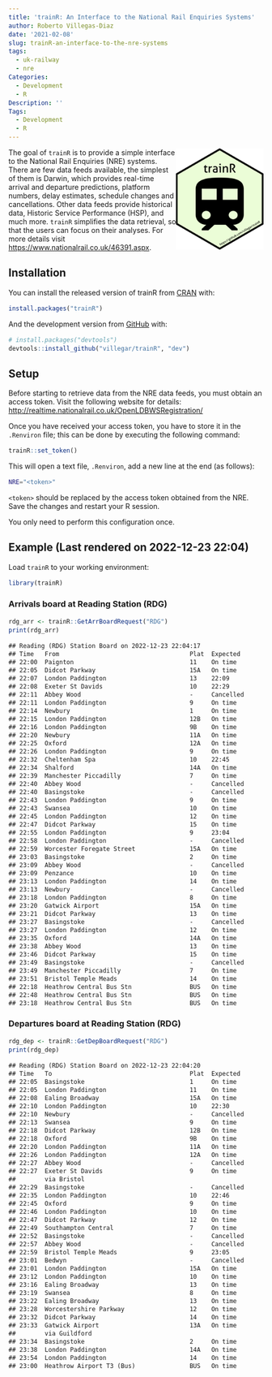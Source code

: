 ```yaml
---
title: 'trainR: An Interface to the National Rail Enquiries Systems'
author: Roberto Villegas-Diaz
date: '2021-02-08'
slug: trainR-an-interface-to-the-nre-systems
tags:
  - uk-railway
  - nre
Categories:
  - Development
  - R
Description: ''
Tags:
  - Development
  - R
---
```


<img src="https://raw.githubusercontent.com/villegar/trainR/main/inst/images/logo.png" alt="logo" align="right" height=200px/>

The goal of `trainR` is to provide a simple interface to the 
National Rail Enquiries (NRE) systems. There are few data feeds 
available, the simplest of them is Darwin, which provides real-time 
arrival and departure predictions, platform numbers, delay estimates, 
schedule changes and cancellations. Other data feeds provide historical 
data, Historic Service Performance (HSP), and much more. `trainR` 
simplifies the data retrieval, so that the users can focus on their 
analyses. For more details visit 
https://www.nationalrail.co.uk/46391.aspx.

## Installation

You can install the released version of trainR from [CRAN](https://CRAN.R-project.org) with:

``` r
install.packages("trainR")
```

And the development version from [GitHub](https://github.com/) with:

``` r
# install.packages("devtools")
devtools::install_github("villegar/trainR", "dev")
```

## Setup
Before starting to retrieve data from the NRE data feeds, you must obtain an access token. 
Visit the following website for details: http://realtime.nationalrail.co.uk/OpenLDBWSRegistration/

Once you have received your access token, you have to store it in the `.Renviron` file; this can be 
done by executing the following command:


```r
trainR::set_token()
```

This will open a text file, `.Renviron`, add a new line at the end (as follows):

```bash
NRE="<token>"
```

`<token>` should be replaced by the access token obtained from the NRE. Save the changes and restart 
your R session.

You only need to perform this configuration once.

## Example (Last rendered on 2022-12-23 22:04)

Load `trainR` to your working environment:

```r
library(trainR)
```

### Arrivals board at Reading Station (RDG)


```r
rdg_arr <- trainR::GetArrBoardRequest("RDG")
print(rdg_arr)
```

```
## Reading (RDG) Station Board on 2022-12-23 22:04:17
## Time   From                                    Plat  Expected
## 22:00  Paignton                                11    On time
## 22:05  Didcot Parkway                          15A   On time
## 22:07  London Paddington                       13    22:09
## 22:08  Exeter St Davids                        10    22:29
## 22:11  Abbey Wood                              -     Cancelled
## 22:11  London Paddington                       9     On time
## 22:14  Newbury                                 1     On time
## 22:15  London Paddington                       12B   On time
## 22:16  London Paddington                       9B    On time
## 22:20  Newbury                                 11A   On time
## 22:25  Oxford                                  12A   On time
## 22:26  London Paddington                       9     On time
## 22:32  Cheltenham Spa                          10    22:45
## 22:34  Shalford                                14A   On time
## 22:39  Manchester Piccadilly                   7     On time
## 22:40  Abbey Wood                              -     Cancelled
## 22:40  Basingstoke                             -     Cancelled
## 22:43  London Paddington                       9     On time
## 22:43  Swansea                                 10    On time
## 22:45  London Paddington                       12    On time
## 22:47  Didcot Parkway                          15    On time
## 22:55  London Paddington                       9     23:04
## 22:58  London Paddington                       -     Cancelled
## 22:59  Worcester Foregate Street               15A   On time
## 23:03  Basingstoke                             2     On time
## 23:09  Abbey Wood                              -     Cancelled
## 23:09  Penzance                                10    On time
## 23:13  London Paddington                       14    On time
## 23:13  Newbury                                 -     Cancelled
## 23:18  London Paddington                       8     On time
## 23:20  Gatwick Airport                         15A   On time
## 23:21  Didcot Parkway                          13    On time
## 23:27  Basingstoke                             -     Cancelled
## 23:27  London Paddington                       12    On time
## 23:35  Oxford                                  14A   On time
## 23:38  Abbey Wood                              13    On time
## 23:46  Didcot Parkway                          15    On time
## 23:49  Basingstoke                             -     Cancelled
## 23:49  Manchester Piccadilly                   7     On time
## 23:51  Bristol Temple Meads                    14    On time
## 22:18  Heathrow Central Bus Stn                BUS   On time
## 22:48  Heathrow Central Bus Stn                BUS   On time
## 23:18  Heathrow Central Bus Stn                BUS   On time
```

### Departures board at Reading Station (RDG)


```r
rdg_dep <- trainR::GetDepBoardRequest("RDG")
print(rdg_dep)
```

```
## Reading (RDG) Station Board on 2022-12-23 22:04:20
## Time   To                                      Plat  Expected
## 22:05  Basingstoke                             1     On time
## 22:05  London Paddington                       11    On time
## 22:08  Ealing Broadway                         15A   On time
## 22:10  London Paddington                       10    22:30
## 22:10  Newbury                                 -     Cancelled
## 22:13  Swansea                                 9     On time
## 22:18  Didcot Parkway                          12B   On time
## 22:18  Oxford                                  9B    On time
## 22:20  London Paddington                       11A   On time
## 22:26  London Paddington                       12A   On time
## 22:27  Abbey Wood                              -     Cancelled
## 22:27  Exeter St Davids                        9     On time
##        via Bristol                             
## 22:29  Basingstoke                             -     Cancelled
## 22:35  London Paddington                       10    22:46
## 22:45  Oxford                                  9     On time
## 22:46  London Paddington                       10    On time
## 22:47  Didcot Parkway                          12    On time
## 22:49  Southampton Central                     7     On time
## 22:52  Basingstoke                             -     Cancelled
## 22:57  Abbey Wood                              -     Cancelled
## 22:59  Bristol Temple Meads                    9     23:05
## 23:01  Bedwyn                                  -     Cancelled
## 23:01  London Paddington                       15A   On time
## 23:12  London Paddington                       10    On time
## 23:16  Ealing Broadway                         13    On time
## 23:19  Swansea                                 8     On time
## 23:22  Ealing Broadway                         13    On time
## 23:28  Worcestershire Parkway                  12    On time
## 23:32  Didcot Parkway                          14    On time
## 23:33  Gatwick Airport                         13A   On time
##        via Guildford                           
## 23:34  Basingstoke                             2     On time
## 23:38  London Paddington                       14A   On time
## 23:54  London Paddington                       14    On time
## 23:00  Heathrow Airport T3 (Bus)               BUS   On time
```
